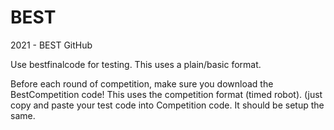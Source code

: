 # BEST
2021 - BEST GitHub

Use bestfinalcode for testing. This uses a plain/basic format.

Before each round of competition, make sure you download the BestCompetition code! This uses the competition format (timed robot).
  (just copy and paste your test code into Competition code. It should be setup the same.
